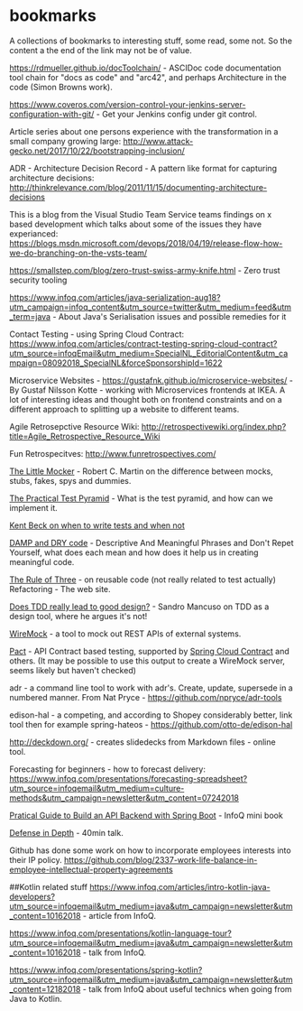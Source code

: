 # bookmarks
A collections of bookmarks to interesting stuff, some read, some not. So the content a the end of the link may not be of value.

https://rdmueller.github.io/docToolchain/ - ASCIDoc code documentation tool chain for "docs as code" and "arc42", and perhaps Architecture in the code (Simon Browns work).

https://www.coveros.com/version-control-your-jenkins-server-configuration-with-git/ - Get your Jenkins config under git control.

Article series about one persons experience with the transformation in a small company growing large: http://www.attack-gecko.net/2017/10/22/bootstrapping-inclusion/

ADR - Architecture Decision Record - A pattern like format for capturing architecture decisions: http://thinkrelevance.com/blog/2011/11/15/documenting-architecture-decisions

This is a blog from the Visual Studio Team Service teams findings on x based development which talks about some of the issues they have experianced: https://blogs.msdn.microsoft.com/devops/2018/04/19/release-flow-how-we-do-branching-on-the-vsts-team/

https://smallstep.com/blog/zero-trust-swiss-army-knife.html - Zero trust security tooling

https://www.infoq.com/articles/java-serialization-aug18?utm_campaign=infoq_content&utm_source=twitter&utm_medium=feed&utm_term=java - About Java's Serialisation issues and possible remedies for it

Contact Testing - using Spring Cloud Contract: https://www.infoq.com/articles/contract-testing-spring-cloud-contract?utm_source=infoqEmail&utm_medium=SpecialNL_EditorialContent&utm_campaign=08092018_SpecialNL&forceSponsorshipId=1622

Microservice Websites - https://gustafnk.github.io/microservice-websites/ - By Gustaf Nilsson Kotte - working with Microservices frontends at IKEA. A lot of interesting ideas and thought both on frontend constraints and on a different approach to splitting up a website to different teams.

Agile Retrosepctive Resource Wiki: http://retrospectivewiki.org/index.php?title=Agile_Retrospective_Resource_Wiki

Fun Retrospecitves: http://www.funretrospectives.com/

[The Little Mocker](https://blog.cleancoder.com/uncle-bob/2014/05/14/TheLittleMocker.html) - Robert C. Martin on the difference between mocks, stubs, fakes, spys and dummies.

[The Practical Test Pyramid](https://martinfowler.com/articles/practical-test-pyramid.html) - What is the test pyramid, and how can we implement it.

[Kent Beck on when to write tests and when not](https://stackoverflow.com/questions/153234/how-deep-are-your-unit-tests/)

[DAMP and DRY code](https://stackoverflow.com/questions/6453235/what-does-damp-not-dry-mean-when-talking-about-unit-tests) - Descriptive And Meaningful Phrases and Don't Repet Yourself, what does each mean and how does it help us in creating meaningful code.

[The Rule of Three](https://blog.codinghorror.com/rule-of-three/) - on reusable code (not really related to test actually)
Refactoring - The web site.

[Does TDD really lead to good design?](https://codurance.com/2015/05/12/does-tdd-lead-to-good-design/) - Sandro Mancuso on TDD as a design tool, where he argues it's not!

[WireMock](http://wiremock.org/) - a tool to mock out REST APIs of external systems.

[Pact](https://docs.pact.io/) - API Contract based testing, supported by [Spring Cloud Contract](https://cloud.spring.io/spring-cloud-contract/) and others. (It may be possible to use this output to create a WireMock server, seems likely but haven't checked)

adr - a command line tool to work with adr's. Create, update, supersede in a numbered manner. From Nat Pryce - https://github.com/npryce/adr-tools

edison-hal - a competing, and according to Shopey considerably better, link tool then for example spring-hateos - https://github.com/otto-de/edison-hal

http://deckdown.org/ - creates slidedecks from Markdown files - online tool.

Forecasting for beginners - how to forecast delivery: https://www.infoq.com/presentations/forecasting-spreadsheet?utm_source=infoqemail&utm_medium=culture-methods&utm_campaign=newsletter&utm_content=07242018

[Pratical Guide to Build an API Backend with Spring Boot](https://www.infoq.com/minibooks/spring-boot-building-api-backend) - InfoQ mini book

[Defense in Depth](https://www.infoq.com/presentations/defense-in-depth?utm_source=infoqemail&utm_medium=architecture-design&utm_campaign=newsletter&utm_content=11062018) - 40min talk.

Github has done some work on how to incorporate employees interests into their IP policy. https://github.com/blog/2337-work-life-balance-in-employee-intellectual-property-agreements

##Kotlin related stuff
https://www.infoq.com/articles/intro-kotlin-java-developers?utm_source=infoqemail&utm_medium=java&utm_campaign=newsletter&utm_content=10162018 - article from InfoQ.

https://www.infoq.com/presentations/kotlin-language-tour?utm_source=infoqemail&utm_medium=java&utm_campaign=newsletter&utm_content=10162018 - talk from InfoQ.

https://www.infoq.com/presentations/spring-kotlin?utm_source=infoqemail&utm_medium=java&utm_campaign=newsletter&utm_content=12182018 - talk from InfoQ about useful technics when going from Java to Kotlin.
